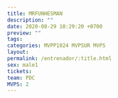 ```yaml
---
title: MRFUNHESMAN
description: ""
date: 2020-08-29 10:29:20 +0700
preview: ""
tags: 
categories: MVPP1024 MVPSUR MVPS
layout: 
permalink: /entrenador/:title.html
sex: male1
tickets: 
team: PDC
MVPS: 2
---
```

